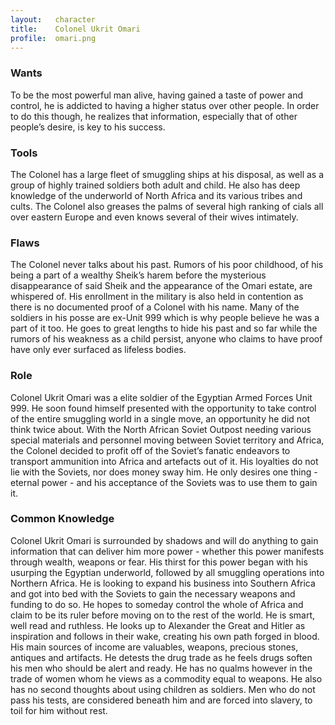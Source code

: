 ```yaml
---
layout:   character
title:    Colonel Ukrit Omari
profile:  omari.png
---
```



### Wants ###
To be the most powerful man alive, having gained a taste of power and control,
he is addicted to having a higher status over other people.
In order to do this though, he realizes that information,
especially that of other people’s desire, is key to his success.


### Tools ###
The Colonel has a large fleet of smuggling ships at his disposal,
as well as a group of highly trained soldiers both adult and child.
He also has deep knowledge of the underworld of North Africa and its various tribes and cults.
The Colonel also greases the palms of several high ranking of cials all over eastern Europe and even knows several of their wives intimately.


### Flaws ###
The Colonel never talks about his past.
Rumors of his poor childhood, of his being a part of a wealthy Sheik’s harem before the mysterious disappearance of said Sheik and the appearance of the Omari estate, are whispered of.
His enrollment in the military is also held in contention as there is no documented proof of a Colonel with his name.
Many of the soldiers in his posse are ex-Unit 999 which is why people believe he was a part of it too.
He goes to great lengths to hide his past and so far while the rumors of his weakness as a child persist,
anyone who claims to have proof have only ever surfaced as lifeless bodies.


### Role ###
Colonel Ukrit Omari was a elite soldier of the Egyptian Armed Forces Unit 999.
He soon found himself presented with the opportunity to take control of the entire smuggling world in a single move,
an opportunity he did not think twice about.
With the North African Soviet Outpost needing various special materials and personnel moving between Soviet territory and Africa,
the Colonel decided to profit off of the Soviet’s fanatic endeavors to transport ammunition into Africa and artefacts out of it.
His loyalties do not lie with the Soviets, nor does money sway him.
He only desires one thing - eternal power - and his acceptance of the Soviets was to use them to gain it.


### Common Knowledge ###
Colonel Ukrit Omari is surrounded by shadows and will do anything to gain information that can deliver him more power -
whether this power manifests through wealth, weapons or fear.
His thirst for this power began with his usurping the Egyptian underworld,
followed by all smuggling operations into Northern Africa.
He is looking to expand his business into Southern Africa and got into bed with the Soviets to gain the necessary weapons and funding to do so.
He hopes to someday control the whole of Africa and claim to be its ruler before moving on to the rest of the world.
He is smart, well read and ruthless.
He looks up to Alexander the Great and Hitler as inspiration and follows in their wake,
creating his own path forged in blood.
His main sources of income are valuables, weapons,
precious stones, antiques and artifacts.
He detests the drug trade as he feels drugs soften his men who should be alert and ready.
He has no qualms however in the trade of women whom he views as a commodity equal to weapons.
He also has no second thoughts about using children as soldiers.
Men who do not pass his tests, are considered beneath him and are forced into slavery,
to toil for him without rest.














